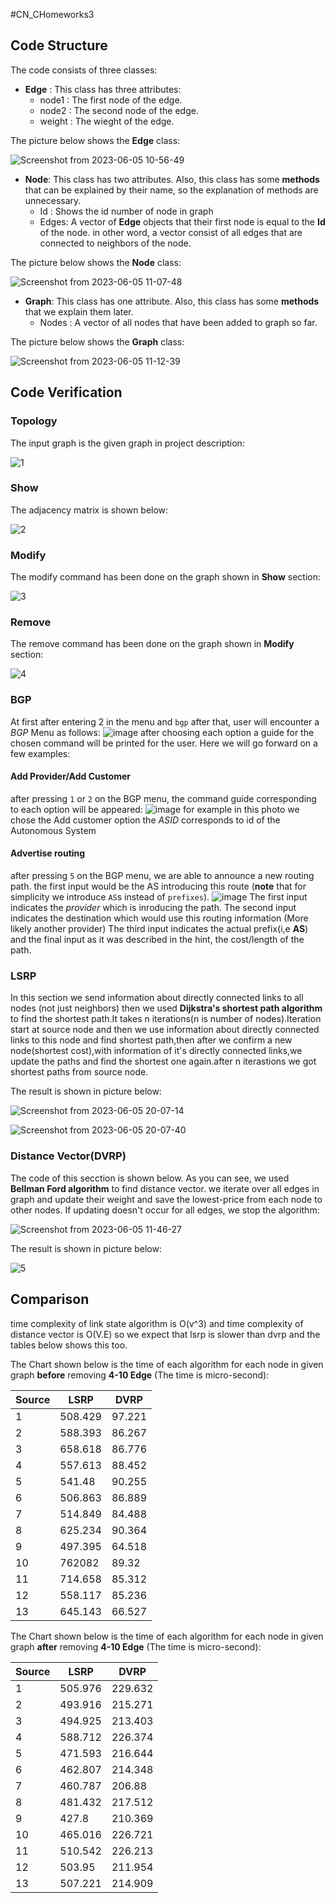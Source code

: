 #CN_CHomeworks3
## Code Structure
The code consists of three classes:
  * **Edge** : This class has three attributes:
    * node1 : The first node of the edge.
    * node2 : The second node of the edge.
    * weight : The wieght of the edge.
  
  The picture below shows the **Edge** class:
  
  ![Screenshot from 2023-06-05 10-56-49](https://github.com/sina-tb/CN_CHomeworks3/assets/88041997/0ab4159b-868b-478a-b55e-dd28cf8aa2e1)
  
  * **Node**: This class has two attributes. Also, this class has some **methods** that can be explained by their name, so the explanation of methods are unnecessary.
    * Id : Shows the id number of node in graph
    * Edges: A vector of **Edge** objects that their first node is equal to the **Id** of the node. in other word, a vector consist of all edges that are connected to neighbors of the node.
    
  The picture below shows the **Node** class:
  
  ![Screenshot from 2023-06-05 11-07-48](https://github.com/sina-tb/CN_CHomeworks3/assets/88041997/b96fe8aa-3680-4287-98c0-aeab262def40)
  
  * **Graph**: This class has one attribute. Also, this class has some **methods** that we explain them later.
    * Nodes : A vector of all nodes that have been added to graph so far.
   
   
  The picture below shows the **Graph** class:
  
  ![Screenshot from 2023-06-05 11-12-39](https://github.com/sina-tb/CN_CHomeworks3/assets/88041997/78d5793b-4dd7-4bb4-8c3f-48aa18d2a3d5)
  
  
 ## Code Verification
 ### Topology
 The input graph is the given graph in project description:
 
 ![1](https://github.com/sina-tb/CN_CHomeworks3/assets/88041997/67e8f679-7eb7-4c79-8550-d54e0ab748bf)
 
 ### Show
 The adjacency matrix is shown below:
 
 ![2](https://github.com/sina-tb/CN_CHomeworks3/assets/88041997/1a45c02c-1e71-48c9-bd7c-8f8ce4790c15)
 
 ### Modify
 The modify command has been done on the graph shown in **Show** section:
 
 ![3](https://github.com/sina-tb/CN_CHomeworks3/assets/88041997/1b73dfe2-2a41-4022-b028-192340a046cc)
 
 ### Remove
 The remove command has been done on the graph shown in **Modify** section:
 
  ![4](https://github.com/sina-tb/CN_CHomeworks3/assets/88041997/549ccd1e-b34c-4722-b69a-6820e2a85f59)
 ### BGP
 At first after entering 2 in the menu and `bgp` after that, user will encounter a *BGP* Menu as follows:
 ![image](https://github.com/sina-tb/CN_CHomeworks3/assets/98649020/14776344-40e3-4fcf-801d-5ccd609b6ec3)
 after choosing each option a guide for the chosen command will be printed for the user.
 Here we will go forward on a few examples:
 
 #### Add Provider/Add Customer
 after pressing `1` or `2` on the BGP menu, the command guide corresponding to each option will be appeared:
 ![image](https://github.com/sina-tb/CN_CHomeworks3/assets/98649020/0e5d04ef-e111-48ff-af66-f831f087e579)
for example in this photo we chose the Add customer option
the *ASID* corresponds to id of the Autonomous System

#### Advertise routing
after pressing `5` on the BGP menu, we are able to announce a new routing path.
the first input would be the AS introducing this route (**note** that for simplicity we introduce `AS`s instead of `prefixes`).
![image](https://github.com/sina-tb/CN_CHomeworks3/assets/98649020/4614b9b1-26d8-4fc7-92f6-5b1483178dc0)
The first input indicates the *provider* which is inroducing the path.
The second input indicates the destination which would use this routing information (More likely another provider)
The third input indicates the actual prefix(i,e **AS**)
and the final input as it was described in the hint, the cost/length of the path.
 

 ### LSRP
 In this section we send information about directly connected links to all nodes (not just neighbors) then we used **Dijkstra's shortest path algorithm** to find the shortest path.It takes n iterations(n is number of nodes).Iteration start at source node and then we use information about directly connected links to this node and find shortest path,then after we confirm a new node(shortest cost),with information of it's directly connected links,we update the paths and find the shortest one again.after n iterastions we got shortest paths from source node. 
 
The result is shown in picture below:

![Screenshot from 2023-06-05 20-07-14](https://github.com/sina-tb/CN_CHomeworks3/assets/126562944/3a005d60-4450-489d-b5be-7b8c3533555c)

![Screenshot from 2023-06-05 20-07-40](https://github.com/sina-tb/CN_CHomeworks3/assets/126562944/89315a59-df1c-4de1-ab81-c669833479ee)
 
 ### Distance Vector(DVRP)
 The code of this secction is shown below. As you can see, we used **Bellman Ford algorithm** to find distance vector. we iterate over all edges in graph and update their weight and save the    lowest-price from each node to other nodes. If updating doesn't occur for all edges, we stop the algorithm:
 
 ![Screenshot from 2023-06-05 11-46-27](https://github.com/sina-tb/CN_CHomeworks3/assets/88041997/0475fd17-2c85-4049-b60f-a3aa131784d0)
 
 The result is shown in picture below:
 
 ![5](https://github.com/sina-tb/CN_CHomeworks3/assets/88041997/b76341c9-b978-4f84-98f6-7ef2da19932d)

 
## Comparison
time complexity of link state algorithm is O(v^3) and time complexity of distance vector is O(V.E) so we expect that lsrp is slower than dvrp and the tables below shows this too.

The Chart shown below is the time of each algorithm for each node in given graph **before** removing **4-10 Edge** (The time is micro-second):

Source | LSRP | DVRP |
--- | --- | --- |
1 | 508.429 | 97.221 |
2 | 588.393 | 86.267 |
3 | 658.618 | 86.776 |
4 | 557.613 | 88.452 |
5 | 541.48 | 90.255 |
6 | 506.863 | 86.889 |
7 | 514.849 | 84.488 |
8 | 625.234 | 90.364 |
9 | 497.395 | 64.518 |
10 | 762082 | 89.32 |
11 | 714.658 | 85.312 |
12 | 558.117 | 85.236 |
13 | 645.143 | 66.527 |

The Chart shown below is the time of each algorithm for each node in given graph **after** removing **4-10 Edge**  (The time is micro-second):

Source | LSRP | DVRP |
--- | --- | --- |
1 | 505.976 | 229.632 |
2 | 493.916 | 215.271 |
3 | 494.925 | 213.403 |
4 | 588.712 | 226.374 |
5 | 471.593 | 216.644 |
6 | 462.807 | 214.348 |
7 | 460.787 | 206.88 |
8 | 481.432 | 217.512 |
9 | 427.8 | 210.369 |
10 | 465.016 | 226.721 |
11 | 510.542 | 226.213 |
12 | 503.95 | 211.954 |
13 | 507.221 | 214.909 |


 
